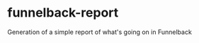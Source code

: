 funnelback-report
=================

Generation of a simple report of what's going on in Funnelback
